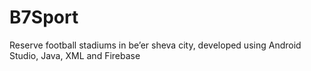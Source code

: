 # B7Sport
Reserve football stadiums in be’er sheva city, developed using Android Studio, Java, XML and Firebase
